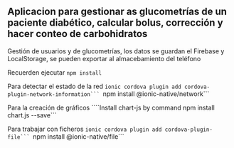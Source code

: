 ## Aplicacion para gestionar as glucometrías de un paciente diabético, calcular bolus, corrección y hacer conteo de carbohidratos

 Gestión de usuarios y de glucometrías, los datos se guardan el Firebase y LocalStorage, se pueden exportar al almacebamiento del teléfono




Recuerden ejecutar ```npm install```


Para detectar el estado de la red
````ionic cordova plugin add cordova-plugin-network-information```
````npm install @ionic-native/network```

Para la creación de gráficos
````Install chart-js by command npm install chart.js --save```


Para trabajar con ficheros
````ionic cordova plugin add cordova-plugin-file```
````npm install @ionic-native/file```


